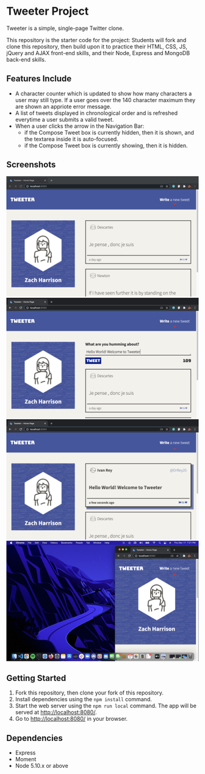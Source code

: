 # Tweeter Project

Tweeter is a simple, single-page Twitter clone.

This repository is the starter code for the project: Students will fork and clone this repository, then build upon it to practice their HTML, CSS, JS, jQuery and AJAX front-end skills, and their Node, Express and MongoDB back-end skills. 

## Features Include 
- A character counter which is updated to show how many characters a user may still type. If a user goes over the 140 character maximum they are shown an appriote error message.
- A list of tweets displayed in chronological order and is refreshed everytime a user submits a valid tweet.
- When a user clicks the arrow in the Navigation Bar: 
  - if the Compose Tweet box is currently hidden, then it is shown, and the textarea inside it is auto-focused.
  - if the Compose Tweet box is currently showing, then it is hidden.

## Screenshots

!['Screenshot of home page'](https://github.com/zachharrison/tweeter/blob/master/docs/home-page.png)
!['Screenshot of a new tweet'](https://github.com/zachharrison/tweeter/blob/master/docs/new-tweet.png)
!['Screenshot of tweet hover effect'](https://github.com/zachharrison/tweeter/blob/master/docs/hover-tweet.png)
!['Screenshot of responsive design'](https://github.com/zachharrison/tweeter/blob/master/docs/responsive-design.png)

## Getting Started

1. Fork this repository, then clone your fork of this repository.
2. Install dependencies using the `npm install` command.
3. Start the web server using the `npm run local` command. The app will be served at <http://localhost:8080/>.
4. Go to <http://localhost:8080/> in your browser.

## Dependencies

- Express
- Moment 
- Node 5.10.x or above
